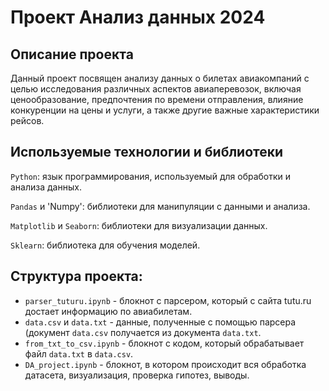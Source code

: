 # Проект Анализ данных 2024

## Описание проекта 

Данный проект посвящен анализу данных о билетах авиакомпаний с целью исследования различных аспектов авиаперевозок, включая ценообразование, предпочтения по времени отправления, влияние конкуренции на цены и услуги, а также другие важные характеристики рейсов.

## Используемые технологии и библиотеки

`Python`: язык программирования, используемый для обработки и анализа данных.

`Pandas` и 'Numpy': библиотеки для манипуляции с данными и анализа.

`Matplotlib` и `Seaborn`: библиотеки для визуализации данных.

`Sklearn`: библиотека для обучения моделей.



## Структура проекта:
- `parser_tuturu.ipynb` - блокнот с парсером, который с сайта tutu.ru достает информацию по авиабилетам.
- `data.csv` и `data.txt` - данные, полученные с помощью парсера (документ `data.csv` получается из документа `data.txt`.
- `from_txt_to_csv.ipynb` - блокнот с кодом, который обрабатывает файл `data.txt` в `data.csv`.
- `DA_project.ipynb` - блокнот, в котором происходит вся обработка датасета, визуализация, проверка гипотез, выводы.
